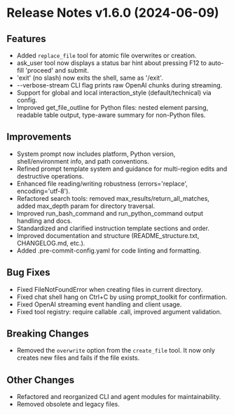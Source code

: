 # Release Notes v1.6.0 (2024-06-09)

## Features
- Added `replace_file` tool for atomic file overwrites or creation.
- ask_user tool now displays a status bar hint about pressing F12 to auto-fill 'proceed' and submit.
- 'exit' (no slash) now exits the shell, same as '/exit'.
- --verbose-stream CLI flag prints raw OpenAI chunks during streaming.
- Support for global and local interaction_style (default/technical) via config.
- Improved get_file_outline for Python files: nested element parsing, readable table output, type-aware summary for non-Python files.

## Improvements
- System prompt now includes platform, Python version, shell/environment info, and path conventions.
- Refined prompt template system and guidance for multi-region edits and destructive operations.
- Enhanced file reading/writing robustness (errors='replace', encoding='utf-8').
- Refactored search tools: removed max_results/return_all_matches, added max_depth param for directory traversal.
- Improved run_bash_command and run_python_command output handling and docs.
- Standardized and clarified instruction template sections and order.
- Improved documentation and structure (README_structure.txt, CHANGELOG.md, etc.).
- Added .pre-commit-config.yaml for code linting and formatting.

## Bug Fixes
- Fixed FileNotFoundError when creating files in current directory.
- Fixed chat shell hang on Ctrl+C by using prompt_toolkit for confirmation.
- Fixed OpenAI streaming event handling and client usage.
- Fixed tool registry: require callable .call, improved argument validation.

## Breaking Changes
- Removed the `overwrite` option from the `create_file` tool. It now only creates new files and fails if the file exists.

## Other Changes
- Refactored and reorganized CLI and agent modules for maintainability.
- Removed obsolete and legacy files.
